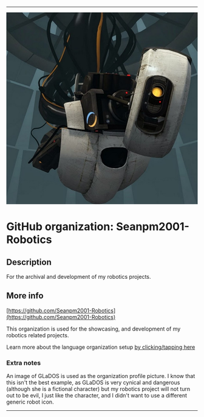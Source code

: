 
***

![GLaDOS.jpeg failed to load. The file may be missing or corrupt. Check the file path for errors first.](/AdditionalInfo/1/Seanpm2001-Robotics/GLaDOS.jpeg)

# GitHub organization: Seanpm2001-Robotics

## Description

For the archival and development of my robotics projects.

## More info

[https://github.com/Seanpm2001-Robotics](https://github.com/Seanpm2001-Robotics)

This organization is used for the showcasing, and development of my robotics related projects.

Learn more about the language organization setup [by clicking/tapping here](/AdditionalInfo/LanguageOrgs/README.md)

### Extra notes

An image of GLaDOS is used as the organization profile picture. I know that this isn't the best example, as GLaDOS is very cynical and dangerous (although she is a fictional character) but my robotics project will not turn out to be evil, I just like the character, and I didn't want to use a different generic robot icon.

***
